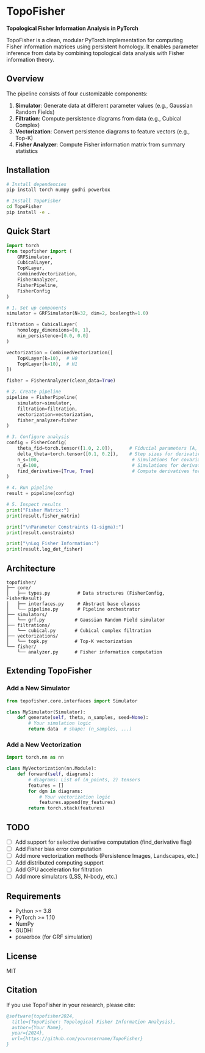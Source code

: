 # TopoFisher

**Topological Fisher Information Analysis in PyTorch**

TopoFisher is a clean, modular PyTorch implementation for computing Fisher information matrices using persistent homology. It enables parameter inference from data by combining topological data analysis with Fisher information theory.

## Overview

The pipeline consists of four customizable components:

1. **Simulator**: Generate data at different parameter values (e.g., Gaussian Random Fields)
2. **Filtration**: Compute persistence diagrams from data (e.g., Cubical Complex)
3. **Vectorization**: Convert persistence diagrams to feature vectors (e.g., Top-K)
4. **Fisher Analyzer**: Compute Fisher information matrix from summary statistics

## Installation

```bash
# Install dependencies
pip install torch numpy gudhi powerbox

# Install TopoFisher
cd TopoFisher
pip install -e .
```

## Quick Start

```python
import torch
from topofisher import (
    GRFSimulator,
    CubicalLayer,
    TopKLayer,
    CombinedVectorization,
    FisherAnalyzer,
    FisherPipeline,
    FisherConfig
)

# 1. Set up components
simulator = GRFSimulator(N=32, dim=2, boxlength=1.0)

filtration = CubicalLayer(
    homology_dimensions=[0, 1],
    min_persistence=[0.0, 0.0]
)

vectorization = CombinedVectorization([
    TopKLayer(k=10),  # H0
    TopKLayer(k=10),  # H1
])

fisher = FisherAnalyzer(clean_data=True)

# 2. Create pipeline
pipeline = FisherPipeline(
    simulator=simulator,
    filtration=filtration,
    vectorization=vectorization,
    fisher_analyzer=fisher
)

# 3. Configure analysis
config = FisherConfig(
    theta_fid=torch.tensor([1.0, 2.0]),      # Fiducial parameters [A, B]
    delta_theta=torch.tensor([0.1, 0.2]),    # Step sizes for derivatives
    n_s=100,                                  # Simulations for covariance
    n_d=100,                                  # Simulations for derivatives
    find_derivative=[True, True]              # Compute derivatives for both params
)

# 4. Run pipeline
result = pipeline(config)

# 5. Inspect results
print("Fisher Matrix:")
print(result.fisher_matrix)

print("\nParameter Constraints (1-sigma):")
print(result.constraints)

print("\nLog Fisher Information:")
print(result.log_det_fisher)
```

## Architecture

```
topofisher/
├── core/
│   ├── types.py          # Data structures (FisherConfig, FisherResult)
│   ├── interfaces.py     # Abstract base classes
│   └── pipeline.py       # Pipeline orchestrator
├── simulators/
│   └── grf.py           # Gaussian Random Field simulator
├── filtrations/
│   └── cubical.py       # Cubical complex filtration
├── vectorizations/
│   └── topk.py          # Top-K vectorization
└── fisher/
    └── analyzer.py      # Fisher information computation
```

## Extending TopoFisher

### Add a New Simulator

```python
from topofisher.core.interfaces import Simulator

class MySimulator(Simulator):
    def generate(self, theta, n_samples, seed=None):
        # Your simulation logic
        return data  # shape: (n_samples, ...)
```

### Add a New Vectorization

```python
import torch.nn as nn

class MyVectorization(nn.Module):
    def forward(self, diagrams):
        # diagrams: List of (n_points, 2) tensors
        features = []
        for dgm in diagrams:
            # Your vectorization logic
            features.append(my_features)
        return torch.stack(features)
```

## TODO

- [ ] Add support for selective derivative computation (find_derivative flag)
- [ ] Add Fisher bias error computation
- [ ] Add more vectorization methods (Persistence Images, Landscapes, etc.)
- [ ] Add distributed computing support
- [ ] Add GPU acceleration for filtration
- [ ] Add more simulators (LSS, N-body, etc.)

## Requirements

- Python >= 3.8
- PyTorch >= 1.10
- NumPy
- GUDHI
- powerbox (for GRF simulation)

## License

MIT

## Citation

If you use TopoFisher in your research, please cite:

```bibtex
@software{topofisher2024,
  title={TopoFisher: Topological Fisher Information Analysis},
  author={Your Name},
  year={2024},
  url={https://github.com/yourusername/TopoFisher}
}
```
